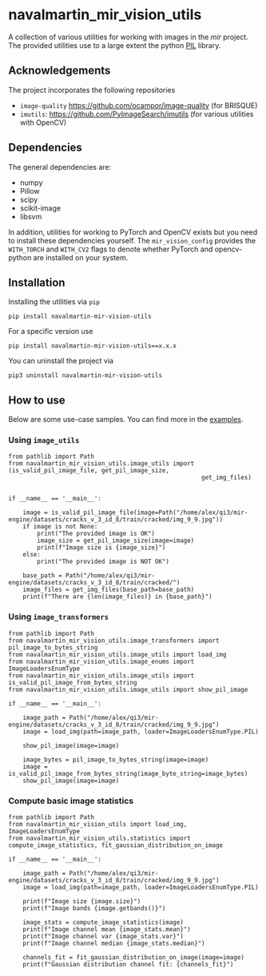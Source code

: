 # navalmartin_mir_vision_utils

A collection of various utilities for working with images in the _mir_ project. 
The provided utilities use to a large extent the python <a href="https://pillow.readthedocs.io/en/stable/">PIL</a> library.

## Acknowledgements 

The project incorporates the following repositories

- ```image-quality``` https://github.com/ocampor/image-quality (for BRISQUE)
- ```imutils```: https://github.com/PyImageSearch/imutils (for various utilities with OpenCV)

## Dependencies

The general dependencies are:

- numpy
- Pillow
- scipy
- scikit-image
- libsvm

In addition, utilities for working to PyTorch and OpenCV exists but 
you need to install these dependencies yourself. The ```mir_vision_config``` 
provides the ```WITH_TORCH``` and ```WITH_CV2``` flags 
to denote whether PyTorch and opencv-python are installed on your system. 

## Installation

Installing the utilities via ```pip```

```
pip install navalmartin-mir-vision-utils
```

For a specific version use

```
pip install navalmartin-mir-vision-utils==x.x.x
```

You can uninstall the project via

```
pip3 uninstall navalmartin-mir-vision-utils
```

## How to use

Below are some use-case samples. You can find more in the <a href="./src/navalmartin_mir_vision_utils/examples">examples</a>.

### Using ```image_utils```

```
from pathlib import Path
from navalmartin_mir_vision_utils.image_utils import (is_valid_pil_image_file, get_pil_image_size,
                                                      get_img_files)


if __name__ == '__main__':

    image = is_valid_pil_image_file(image=Path("/home/alex/qi3/mir-engine/datasets/cracks_v_3_id_8/train/cracked/img_9_9.jpg"))
    if image is not None:
        print("The provided image is OK")
        image_size = get_pil_image_size(image=image)
        print(f"Image size is {image_size}")
    else:
        print("The provided image is NOT OK")

    base_path = Path("/home/alex/qi3/mir-engine/datasets/cracks_v_3_id_8/train/cracked/")
    image_files = get_img_files(base_path=base_path)
    print(f"There are {len(image_files)} in {base_path}")
```

### Using ```image_transformers```

```
from pathlib import Path
from navalmartin_mir_vision_utils.image_transformers import pil_image_to_bytes_string
from navalmartin_mir_vision_utils.image_utils import load_img
from navalmartin_mir_vision_utils.image_enums import ImageLoadersEnumType
from navalmartin_mir_vision_utils.image_utils import is_valid_pil_image_from_bytes_string
from navalmartin_mir_vision_utils.image_utils import show_pil_image

if __name__ == '__main__':

    image_path = Path("/home/alex/qi3/mir-engine/datasets/cracks_v_3_id_8/train/cracked/img_9_9.jpg")
    image = load_img(path=image_path, loader=ImageLoadersEnumType.PIL)

    show_pil_image(image=image)

    image_bytes = pil_image_to_bytes_string(image=image)
    image = is_valid_pil_image_from_bytes_string(image_byte_string=image_bytes)
    show_pil_image(image=image)
```

### Compute basic image statistics

```
from pathlib import Path
from navalmartin_mir_vision_utils import load_img, ImageLoadersEnumType
from navalmartin_mir_vision_utils.statistics import compute_image_statistics, fit_gaussian_distribution_on_image

if __name__ == '__main__':

    image_path = Path("/home/alex/qi3/mir-engine/datasets/cracks_v_3_id_8/train/cracked/img_9_9.jpg")
    image = load_img(path=image_path, loader=ImageLoadersEnumType.PIL)

    print(f"Image size {image.size}")
    print(f"Image bands {image.getbands()}")

    image_stats = compute_image_statistics(image)
    print(f"Image channel mean {image_stats.mean}")
    print(f"Image channel var {image_stats.var}")
    print(f"Image channel median {image_stats.median}")

    channels_fit = fit_gaussian_distribution_on_image(image=image)
    print(f"Gaussian distribution channel fit: {channels_fit}")
```
